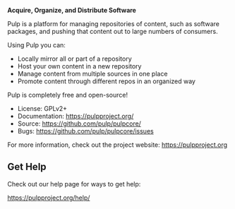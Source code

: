 
**Acquire, Organize, and Distribute Software**

Pulp is a platform for managing repositories of content, such as software
packages, and pushing that content out to large numbers of consumers.

Using Pulp you can:
- Locally mirror all or part of a repository
- Host your own content in a new repository
- Manage content from multiple sources in one place
- Promote content through different repos in an organized way

Pulp is completely free and open-source!
- License: GPLv2+
- Documentation: https://pulpproject.org/
- Source: https://github.com/pulp/pulpcore/
- Bugs: https://github.com/pulp/pulpcore/issues

For more information, check out the project website: https://pulpproject.org

Get Help
--------

Check out our help page for ways to get help:

https://pulpproject.org/help/
